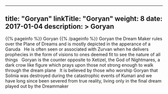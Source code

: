 
---
title: "Goryan"
linkTitle: "Goryan"
weight: 8
date: 2017-01-04
description: >
 Goryan
---

{{% pageinfo %}}
Goryan
{{% /pageinfo %}}
Goryan the Dream Maker rules over the Plane of Dreams and is mostly depicted in the apperance of a Garuda <span class="line-spacer d-block"> </span> He is often seen or associated with Zurvan when he delivers prophecies in the form of visions to ones deemed fit to see the nature of all things <span class="line-spacer d-block"> </span> Goryan is the counter opposite to Xetizel, the God of Nightmares, a dark crow like figure which prays upon those not strong enough to walk through the dream plane <span class="line-spacer d-block"> </span> It is believed by those who worship Goryan that Solinia was destroyed during the catastrophic events of Kumari and we have long since been severed from true reality, living only in the final dream played out by the Dreammaker
